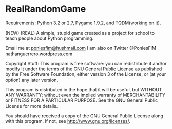 RealRandomGame
==============

Requirements:
Python 3.2 or 2.7, Pygame 1.9.2, and TQDM(working on it).

(NEW) (REAL) A simple, stupid game created as a project for school to teach people about Python programming.

Email me at poniesfim@hushmail.com
I am also on Twitter @PoniesFiM
nathanguerrero.wordpress.com

Copyright Stuff:
This program is free software: you can redistribute it and/or modify it under the terms of the GNU General Public License as published by the Free Software Foundation, either version 3 of the License, or (at your option) any later version.

This program is distributed in the hope that it will be useful, but WITHOUT ANY WARRANTY; without even the implied warranty of MERCHANTABILITY or FITNESS FOR A PARTICULAR PURPOSE.  See the GNU General Public License for more details.

You should have received a copy of the GNU General Public License along with this program.  If not, see <http://www.gnu.org/licenses/>.
